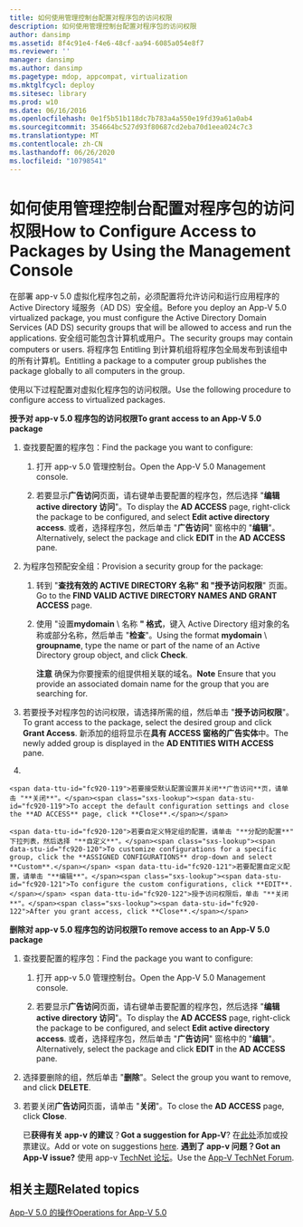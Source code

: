 ```yaml
---
title: 如何使用管理控制台配置对程序包的访问权限
description: 如何使用管理控制台配置对程序包的访问权限
author: dansimp
ms.assetid: 8f4c91e4-f4e6-48cf-aa94-6085a054e8f7
ms.reviewer: ''
manager: dansimp
ms.author: dansimp
ms.pagetype: mdop, appcompat, virtualization
ms.mktglfcycl: deploy
ms.sitesec: library
ms.prod: w10
ms.date: 06/16/2016
ms.openlocfilehash: 0e1f5b51b118dc7b783a4a550e19fd39a61a0ab4
ms.sourcegitcommit: 354664bc527d93f80687cd2eba70d1eea024c7c3
ms.translationtype: MT
ms.contentlocale: zh-CN
ms.lasthandoff: 06/26/2020
ms.locfileid: "10798541"
---
```

# <span data-ttu-id="fc920-103">如何使用管理控制台配置对程序包的访问权限</span><span class="sxs-lookup"><span data-stu-id="fc920-103">How to Configure Access to Packages by Using the Management Console</span></span>


<span data-ttu-id="fc920-104">在部署 app-v 5.0 虚拟化程序包之前，必须配置将允许访问和运行应用程序的 Active Directory 域服务（AD DS）安全组。</span><span class="sxs-lookup"><span data-stu-id="fc920-104">Before you deploy an App-V 5.0 virtualized package, you must configure the Active Directory Domain Services (AD DS) security groups that will be allowed to access and run the applications.</span></span> <span data-ttu-id="fc920-105">安全组可能包含计算机或用户。</span><span class="sxs-lookup"><span data-stu-id="fc920-105">The security groups may contain computers or users.</span></span> <span data-ttu-id="fc920-106">将程序包 Entitling 到计算机组将程序包全局发布到该组中的所有计算机。</span><span class="sxs-lookup"><span data-stu-id="fc920-106">Entitling a package to a computer group publishes the package globally to all computers in the group.</span></span>

<span data-ttu-id="fc920-107">使用以下过程配置对虚拟化程序包的访问权限。</span><span class="sxs-lookup"><span data-stu-id="fc920-107">Use the following procedure to configure access to virtualized packages.</span></span>

**<span data-ttu-id="fc920-108">授予对 app-v 5.0 程序包的访问权限</span><span class="sxs-lookup"><span data-stu-id="fc920-108">To grant access to an App-V 5.0 package</span></span>**

1.  <span data-ttu-id="fc920-109">查找要配置的程序包：</span><span class="sxs-lookup"><span data-stu-id="fc920-109">Find the package you want to configure:</span></span>

    1.  <span data-ttu-id="fc920-110">打开 app-v 5.0 管理控制台。</span><span class="sxs-lookup"><span data-stu-id="fc920-110">Open the App-V 5.0 Management console.</span></span>

    2.  <span data-ttu-id="fc920-111">若要显示**广告访问**页面，请右键单击要配置的程序包，然后选择 "**编辑 active directory 访问**"。</span><span class="sxs-lookup"><span data-stu-id="fc920-111">To display the **AD ACCESS** page, right-click the package to be configured, and select **Edit active directory access**.</span></span> <span data-ttu-id="fc920-112">或者，选择程序包，然后单击 "**广告访问**" 窗格中的 "**编辑**"。</span><span class="sxs-lookup"><span data-stu-id="fc920-112">Alternatively, select the package and click **EDIT** in the **AD ACCESS** pane.</span></span>

2.  <span data-ttu-id="fc920-113">为程序包预配安全组：</span><span class="sxs-lookup"><span data-stu-id="fc920-113">Provision a security group for the package:</span></span>

    1.  <span data-ttu-id="fc920-114">转到 "**查找有效的 ACTIVE DIRECTORY 名称" 和 "授予访问权限**" 页面。</span><span class="sxs-lookup"><span data-stu-id="fc920-114">Go to the **FIND VALID ACTIVE DIRECTORY NAMES AND GRANT ACCESS** page.</span></span>

    2.  <span data-ttu-id="fc920-115">使用 "设置**mydomain**  \\  名称 **" 格式**，键入 Active Directory 组对象的名称或部分名称，然后单击 "**检查**"。</span><span class="sxs-lookup"><span data-stu-id="fc920-115">Using the format **mydomain** \\ **groupname**, type the name or part of the name of an Active Directory group object, and click **Check**.</span></span>

        <span data-ttu-id="fc920-116">**注意** 确保为你要搜索的组提供相关联的域名。</span><span class="sxs-lookup"><span data-stu-id="fc920-116">**Note** Ensure that you provide an associated domain name for the group that you are searching for.</span></span>

         

3.  <span data-ttu-id="fc920-117">若要授予对程序包的访问权限，请选择所需的组，然后单击 "**授予访问权限**"。</span><span class="sxs-lookup"><span data-stu-id="fc920-117">To grant access to the package, select the desired group and click **Grant Access**.</span></span> <span data-ttu-id="fc920-118">新添加的组将显示在**具有 ACCESS 窗格的广告实体**中。</span><span class="sxs-lookup"><span data-stu-id="fc920-118">The newly added group is displayed in the **AD ENTITIES WITH ACCESS** pane.</span></span>

4.  

    <span data-ttu-id="fc920-119">若要接受默认配置设置并关闭**广告访问**页，请单击 "**关闭**"。</span><span class="sxs-lookup"><span data-stu-id="fc920-119">To accept the default configuration settings and close the **AD ACCESS** page, click **Close**.</span></span>

    <span data-ttu-id="fc920-120">若要自定义特定组的配置，请单击 "**分配的配置**" 下拉列表，然后选择 "**自定义**"。</span><span class="sxs-lookup"><span data-stu-id="fc920-120">To customize configurations for a specific group, click the **ASSIGNED CONFIGURATIONS** drop-down and select **Custom**.</span></span> <span data-ttu-id="fc920-121">若要配置自定义配置，请单击 "**编辑**"。</span><span class="sxs-lookup"><span data-stu-id="fc920-121">To configure the custom configurations, click **EDIT**.</span></span> <span data-ttu-id="fc920-122">授予访问权限后，单击 "**关闭**"。</span><span class="sxs-lookup"><span data-stu-id="fc920-122">After you grant access, click **Close**.</span></span>

**<span data-ttu-id="fc920-123">删除对 app-v 5.0 程序包的访问权限</span><span class="sxs-lookup"><span data-stu-id="fc920-123">To remove access to an App-V 5.0 package</span></span>**

1.  <span data-ttu-id="fc920-124">查找要配置的程序包：</span><span class="sxs-lookup"><span data-stu-id="fc920-124">Find the package you want to configure:</span></span>

    1.  <span data-ttu-id="fc920-125">打开 app-v 5.0 管理控制台。</span><span class="sxs-lookup"><span data-stu-id="fc920-125">Open the App-V 5.0 Management console.</span></span>

    2.  <span data-ttu-id="fc920-126">若要显示**广告访问**页面，请右键单击要配置的程序包，然后选择 "**编辑 active directory 访问**"。</span><span class="sxs-lookup"><span data-stu-id="fc920-126">To display the **AD ACCESS** page, right-click the package to be configured, and select **Edit active directory access**.</span></span> <span data-ttu-id="fc920-127">或者，选择程序包，然后单击 "**广告访问**" 窗格中的 "**编辑**"。</span><span class="sxs-lookup"><span data-stu-id="fc920-127">Alternatively, select the package and click **EDIT** in the **AD ACCESS** pane.</span></span>

2.  <span data-ttu-id="fc920-128">选择要删除的组，然后单击 "**删除**"。</span><span class="sxs-lookup"><span data-stu-id="fc920-128">Select the group you want to remove, and click **DELETE**.</span></span>

3.  <span data-ttu-id="fc920-129">若要关闭**广告访问**页面，请单击 "**关闭**"。</span><span class="sxs-lookup"><span data-stu-id="fc920-129">To close the **AD ACCESS** page, click **Close**.</span></span>

    <span data-ttu-id="fc920-130">已**获得有关 app-v 的建议**？</span><span class="sxs-lookup"><span data-stu-id="fc920-130">**Got a suggestion for App-V**?</span></span> <span data-ttu-id="fc920-131">在[此处](http://appv.uservoice.com/forums/280448-microsoft-application-virtualization)添加或投票建议。</span><span class="sxs-lookup"><span data-stu-id="fc920-131">Add or vote on suggestions [here](http://appv.uservoice.com/forums/280448-microsoft-application-virtualization).</span></span> **<span data-ttu-id="fc920-132">遇到了 app-v 问题？</span><span class="sxs-lookup"><span data-stu-id="fc920-132">Got an App-V issue?</span></span>** <span data-ttu-id="fc920-133">使用 app-v [TechNet 论坛](https://social.technet.microsoft.com/Forums/home?forum=mdopappv)。</span><span class="sxs-lookup"><span data-stu-id="fc920-133">Use the [App-V TechNet Forum](https://social.technet.microsoft.com/Forums/home?forum=mdopappv).</span></span>

## <span data-ttu-id="fc920-134">相关主题</span><span class="sxs-lookup"><span data-stu-id="fc920-134">Related topics</span></span>


[<span data-ttu-id="fc920-135">App-V 5.0 的操作</span><span class="sxs-lookup"><span data-stu-id="fc920-135">Operations for App-V 5.0</span></span>](operations-for-app-v-50.md)

 

 






